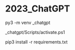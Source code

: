 # 2023_ChatGPT

py3 -m venv _chatgpt

_chatgpt/Scripts/activate.ps1

pip3 install -r requirements.txt